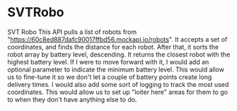 # SVTRobo
SVT Robo
This API pulls a list of robots from "https://60c8ed887dafc90017ffbd56.mockapi.io/robots".
It accepts a set of coordinates, and finds the distance for each robot.
After that, it sorts the robot array by battery level, descending.
It returns the closest robot with the highest battery level.
If I were to move forward with it, I would add an optional parameter to indicate the minimum battery level. This would allow us to fine-tune it so we don't let a couple of battery points create long delivery times. I would also add some sort of logging to track the most used coordinates. This would allow us to set up "loiter here" areas for them to go to when they don't have anything else to do.
